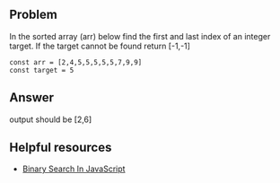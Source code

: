 ## Problem

In the sorted array (arr) below find the first and last index of an integer target. If the target cannot be found return [-1,-1]

```
const arr = [2,4,5,5,5,5,5,7,9,9]
const target = 5
```

## Answer

output should be [2,6]

## Helpful resources

- [Binary Search In JavaScript](https://www.geeksforgeeks.org/binary-search-in-javascript/)
